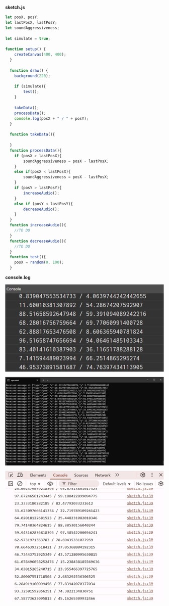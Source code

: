 **sketch.js**

```js
let posX, posY;
let lastPosX, lastPosY;
let soundAggressiveness;

let simulate = true;

function setup() {
    createCanvas(400, 400);
  }
  
  function draw() {
    background(220);

    if (simulate){
        test();
    }

    takeData();
    processData();
    console.log(posX + " / " + posY);
  }

  function takeData(){

  }
  function processData(){
    if (posX > lastPosX){
        soundAggressiveness = posX - lastPosX;
    }
    else if(posX < lastPosX){
        soundAggressiveness = posX - lastPosX;
    }
    if (posY > lastPosY){
        increaseAudio();
    }
    else if (posY < lastPosY){
        decreaseAudio();
    }
  }
  function increaseAudio(){
    //TO DO
  }
  function decreaseAudio(){
    //TO DO
  }
  function test(){
    posX = random(0, 100);
  }
```

**console.log**

![logs](../../../../assets/console-test.jpg)

![logs](../../../../assets/console-logs-2.jpg)

![logs](../../../../assets/console-logs-1.jpg)

